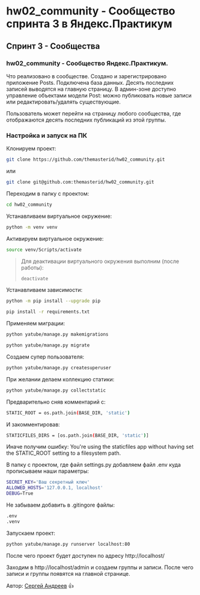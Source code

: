 # hw02_community - Сообщество спринта 3 в Яндекс.Практикум
## Спринт 3 - Сообщества

### hw02_community - Сообщество Яндекс.Практикум.

Что реализовано в сообществе. Создано и зарегистрировано приложение Posts. Подключена база данных. Десять последних записей выводятся на главную страницу. В админ-зоне доступно управление объектами модели Post: 
можно публиковать новые записи или редактировать/удалять существующие. 

Пользователь может перейти на страницу любого сообщества, где отображаются десять последних публикаций из этой группы.

### Настройка и запуск на ПК

Клонируем проект:

```bash
git clone https://github.com/themasterid/hw02_community.git
```

или

```bash
git clone git@github.com:themasterid/hw02_community.git
```

Переходим в папку с проектом:

```bash
cd hw02_community
```

Устанавливаем виртуальное окружение:

```bash
python -m venv venv
```

Активируем виртуальное окружение:

```bash
source venv/Scripts/activate
```

> Для деактивации виртуального окружения выполним (после работы):
> ```bash
> deactivate
> ```

Устанавливаем зависимости:

```bash
python -m pip install --upgrade pip
```
```bash
pip install -r requirements.txt
```

Применяем миграции:

```bash
python yatube/manage.py makemigrations
```
```bash
python yatube/manage.py migrate
```

Создаем супер пользователя:

```bash
python yatube/manage.py createsuperuser
```

При желании делаем коллекцию статики:

```bash
python yatube/manage.py collectstatic
```

Предварительно сняв комментарий с:
```bash
STATIC_ROOT = os.path.join(BASE_DIR, 'static')
```

И закомментировав: 
```bash
STATICFILES_DIRS = [os.path.join(BASE_DIR, 'static')]
```

Иначе получим ошибку: You're using the staticfiles app without having set the STATIC_ROOT setting to a filesystem path.

В папку с проектом, где файл settings.py добавляем файл .env куда прописываем наши параметры:

```bash
SECRET_KEY='Ваш секретный ключ'
ALLOWED_HOSTS='127.0.0.1, localhost'
DEBUG=True
```

Не забываем добавить в .gitingore файлы:

```bash
.env
.venv
```

Запускаем проект:

```bash
python yatube/manage.py runserver localhost:80
```

После чего проект будет доступен по адресу http://localhost/

Заходим в http://localhost/admin и создаем группы и записи.
После чего записи и группы появятся на главной странице.

Автор: [Сергей Андреев](https://github.com/McCloudin21) :+1:
